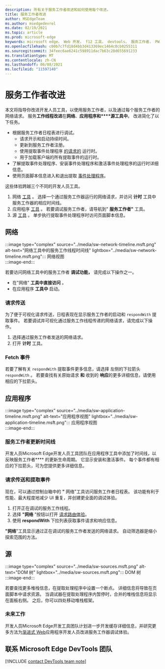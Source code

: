 ```yaml
---
description: 所有关于服务工作者改进和如何使用每个改进。
title: 服务工作者改进
author: MSEdgeTeam
ms.author: msedgedevrel
ms.date: 02/19/2021
ms.topic: article
ms.prod: microsoft-edge
keywords: microsoft edge， Web 开发， f12 工具， devtools， 服务工作者， PWA
ms.openlocfilehash: c00b7c7fd18d4bb3d413369ec1464c0cb0255311
ms.sourcegitcommit: 34feec6ae6241c598911dac7b63c28d655691233
ms.translationtype: MT
ms.contentlocale: zh-CN
ms.lasthandoff: 06/08/2021
ms.locfileid: "11597140"
---
```

# <a name="service-worker-improvements"></a>服务工作者改进  

本文将指导你改进开发人员工具，以使用服务工作者，以及[][MdnServiceWorkerApi]通过每个服务工作者的网络请求。  服务**工作线程改进**在**网络**、**应用程序和****源工具中**。  改进简化了以下任务。  

*   根据服务工作者日程表进行调试。  
    *   请求开示和启动持续时间。  
    *   更新到服务工作者注册。  
    *   使用提取事件处理程序 [的请求的][MdnFetchEvent] 运行时。  
    *   用于加载客户端的所有提取事件的运行时。  
*   了解提取事件处理程序、安装事件处理程序和激活事件处理程序的运行时详细信息。  
*   使用页面脚本信息进入和退出提取 [事件处理程序](#sources)。  
    
这些体验跨越三个不同的开发人员工具。  

1.  网络 [工具](#network) 。  选择一个通过服务工作器运行的网络请求，并访问 **计时** 工具中服务工作器的相应时间线。  
1.  应用程序 [工具](#application) 。  若要调试服务工作者，请导航到" **服务工作者"** 工具。  
1.  源 [工具](#sources) 。  单步执行提取事件处理程序时访问页面脚本信息。  
    
## <a name="network"></a>网络  

:::image type="complex" source="../media/sw-network-timeline.msft.png" alt-text="网络工具中的服务工作线程时间线" lightbox="../media/sw-network-timeline.msft.png":::
   网络视图  
:::image-end:::  

若要访问网络工具中的服务工作者 **调试功能，** 请完成以下操作之一。  

*   在"网络" **工具中直接访问** 。  
*   在应用程序 **工具中** 启动。  
    
### <a name="request-routing"></a>请求传送  

为了便于可视化请求传送，日程表现在显示服务工作者的启动和 `respondWith` 提取事件。  若要调试并可视化通过服务工作线程传递的网络请求，请完成以下操作。  

1.  选择通过服务工作者发送的网络请求。  
1.  打开 **计时** 工具。  
    
### <a name="fetch-events"></a>Fetch 事件  

若要了解有关 `respondWith` 提取事件更多信息，请选择 左侧的下拉箭头 `respondWith` 。  若要查找有关原始请求 **和** 收到的 **响应**的更多详细信息，请使用相应的下拉箭头。  

## <a name="application"></a>应用程序  

:::image type="complex" source="../media/sw-application-timeline.msft.png" alt-text="应用程序视图" lightbox="../media/sw-application-timeline.msft.png":::
   应用程序视图  
:::image-end:::  

### <a name="service-worker-update-timeline"></a>服务工作者更新时间线  

开发人员Microsoft Edge开发人员工具团队在应用程序工具中添加了时间线，以反映服务工作者**** 的更新生命周期。  它显示安装和激活事件。  每个事件都有相应的下拉箭头，可为您提供更多详细信息。  

### <a name="request-routing-and-fetch-events"></a>请求传送和提取事件  

现在，可以通过控制台箱中的 **"** 网络"工具访问服务工作者日程表。  该功能有利于性能、最大程度地减少 UI 重复，并创建更全面的调试体验。  

1.  打开正在调试的服务工作线程。  
1.  选择 **"网络** "按钮以打开 [请求路由体验](#network)。  
1.  使用 **respondWith** 下拉列表获取事件请求和响应信息。  

**"网络**"工具显示通过正在调试的服务工作者发送的网络请求。  自动筛选器是缩小探索范围的方法。

## <a name="sources"></a>源  

:::image type="complex" source="../media/sw-sources.msft.png" alt-text="DOM 树" lightbox="../media/sw-sources.msft.png":::
   DOM 树  
:::image-end:::  

若要查找更多堆栈信息，在提取处理程序中设置一个断点。  详细信息将导致在页面脚本中请求资源。  当调试器在提取处理程序内暂停时，合并的堆栈信息将显示在面板右侧。  之后，你可以四处移动堆栈框架。  

### <a name="future-work"></a>未来工作  

开发人员Microsoft Edge开发工具团队计划进一步开发缓存详细信息，并研究更多方法为[渐进式 Web][MdnProgressiveWebApps]应用程序开发人员改进服务工作器调试体验。  

## <a name="getting-in-touch-with-the-microsoft-edge-devtools-team"></a>联系 Microsoft Edge DevTools 团队  

[!INCLUDE [contact DevTools team note](../includes/contact-devtools-team-note.md)]  

<!-- links -->  

[MdnFetchEvent]: https://developer.mozilla.org/docs/Web/API/FetchEvent "FetchEvent |MDN"  
[MdnProgressiveWebApps]: https://developer.mozilla.org/docs/Web/Progressive_web_apps "渐进式 Web (PA) |MDN"  
[MdnServiceWorkerApi]: https://developer.mozilla.org/docs/Web/API/Service_Worker_API "服务工作线程 API |MDN"  
